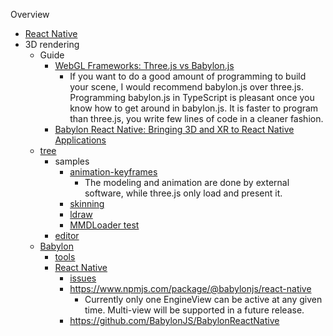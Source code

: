 Overview
* [React Native](https://reactnative.dev)
* 3D rendering
  * Guide
    * [WebGL Frameworks: Three.js vs Babylon.js](https://javascript.plainenglish.io/webgl-frameworks-three-js-vs-babylon-js-36975d915694)
      * If you want to do a good amount of programming to build your scene, I would recommend babylon.js over three.js. Programming babylon.js in TypeScript is pleasant once you know how to get around in babylon.js. It is faster to program than three.js, you write few lines of code in a cleaner fashion.
    * [Babylon React Native: Bringing 3D and XR to React Native Applications](https://babylonjs.medium.com/babylon-react-native-bringing-3d-and-xr-to-react-native-applications-7928b55acc85)
  * [tree](https://threejs.org)
    * samples
      * [animation-keyframes](https://threejs.org/examples/#webgl_animation_keyframes)
        * The modeling and animation are done by external software, while three.js only load and present it.
      * [skinning](https://threejs.org/examples/#webgl_animation_skinning_blending)
      * [ldraw](https://threejs.org/examples/#webgl_loader_ldraw)
      * [MMDLoader test](https://threejs.org/examples/#webgl_loader_mmd)
    * [editor](https://threejs.org/editor)
  * [Babylon](https://doc.babylonjs.com)
    * [tools](https://doc.babylonjs.com/toolsAndResources/tools)
    * [React Native](https://www.babylonjs.com/reactnative/)
      * [issues](https://doc.babylonjs.com/extensions/Babylon.js+ExternalLibraries/BabylonJS_and_React_Native)
      * https://www.npmjs.com/package/@babylonjs/react-native
        * Currently only one EngineView can be active at any given time. Multi-view will be supported in a future release.
      * https://github.com/BabylonJS/BabylonReactNative